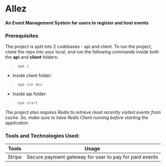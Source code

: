 # Allez
#### An Event Management System for users to register and host events

### Prerequisites
The project is split into 2 codebases - api and client. To run the project, clone the repo into your local, and run the following commands inside both the **api** and **client** folders:
> `npm i`

- Inside client folder:
> `npm run dev`

- Inside api folder:
> `npm start`

*The project also requires Redis to retrieve most recently visited events from cache. So, make sure to have Redis Client running before starting the application*

### Tools and Technologies Used:
| Tools | Usage |
| ----- | ----- |
| Stripe | Secure payment gateway for user to pay for paid events |
